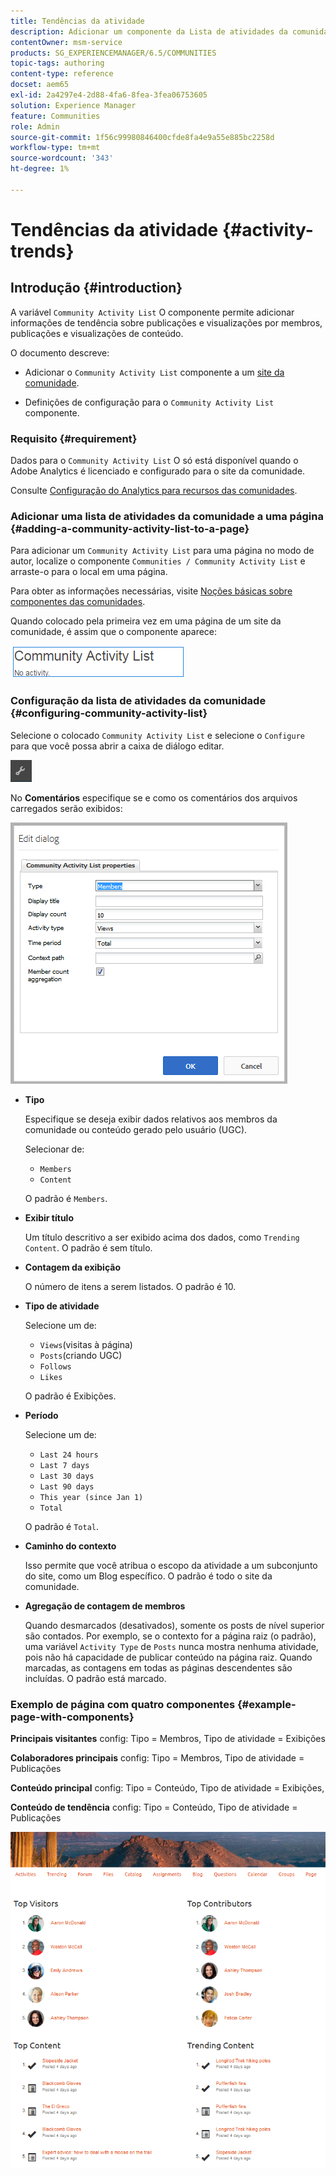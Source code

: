 ```yaml
---
title: Tendências da atividade
description: Adicionar um componente da Lista de atividades da comunidade a uma página
contentOwner: msm-service
products: SG_EXPERIENCEMANAGER/6.5/COMMUNITIES
topic-tags: authoring
content-type: reference
docset: aem65
exl-id: 2a4297e4-2d88-4fa6-8fea-3fea06753605
solution: Experience Manager
feature: Communities
role: Admin
source-git-commit: 1f56c99980846400cfde8fa4e9a55e885bc2258d
workflow-type: tm+mt
source-wordcount: '343'
ht-degree: 1%

---
```


# Tendências da atividade {#activity-trends}

## Introdução {#introduction}

A variável `Community Activity List` O componente permite adicionar informações de tendência sobre publicações e visualizações por membros, publicações e visualizações de conteúdo.

O documento descreve:

* Adicionar o `Community Activity List` componente a um [site da comunidade](/help/communities/overview.md#community-sites).

* Definições de configuração para o `Community Activity List` componente.

### Requisito {#requirement}

Dados para o `Community Activity List` O só está disponível quando o Adobe Analytics é licenciado e configurado para o site da comunidade.

Consulte [Configuração do Analytics para recursos das comunidades](/help/communities/analytics.md).

### Adicionar uma lista de atividades da comunidade a uma página {#adding-a-community-activity-list-to-a-page}

Para adicionar um `Community Activity List` para uma página no modo de autor, localize o componente `Communities / Community Activity List` e arraste-o para o local em uma página.

Para obter as informações necessárias, visite [Noções básicas sobre componentes das comunidades](/help/communities/basics.md).

Quando colocado pela primeira vez em uma página de um site da comunidade, é assim que o componente aparece:

![atividade da comunidade](assets/community-activity.png)

### Configuração da lista de atividades da comunidade  {#configuring-community-activity-list}

Selecione o colocado `Community Activity List` e selecione o `Configure` para que você possa abrir a caixa de diálogo editar.

![configurar](assets/configure-new.png)

No **Comentários** especifique se e como os comentários dos arquivos carregados serão exibidos:

![propriedades](assets/activity-list-properties.png)

* **Tipo**

  Especifique se deseja exibir dados relativos aos membros da comunidade ou conteúdo gerado pelo usuário (UGC).

  Selecionar de:

   * `Members`
   * `Content`

  O padrão é `Members`.

* **Exibir título**

  Um título descritivo a ser exibido acima dos dados, como `Trending Content`.
O padrão é sem título.

* **Contagem da exibição**

  O número de itens a serem listados.
O padrão é 10.

* **Tipo de atividade**

  Selecione um de:

   * `Views`(visitas à página)
   * `Posts`(criando UGC)
   * `Follows`
   * `Likes`

  O padrão é Exibições.

* **Período**

  Selecione um de:

   * `Last 24 hours`
   * `Last 7 days`
   * `Last 30 days`
   * `Last 90 days`
   * `This year (since Jan 1)`
   * `Total`

  O padrão é `Total`.

* **Caminho do contexto**

  Isso permite que você atribua o escopo da atividade a um subconjunto do site, como um Blog específico.
O padrão é todo o site da comunidade.

* **Agregação de contagem de membros**

  Quando desmarcados (desativados), somente os posts de nível superior são contados. Por exemplo, se o contexto for a página raiz (o padrão), uma variável `Activity Type` de `Posts` nunca mostra nenhuma atividade, pois não há capacidade de publicar conteúdo na página raiz. Quando marcadas, as contagens em todas as páginas descendentes são incluídas.
O padrão está marcado.

### Exemplo de página com quatro componentes {#example-page-with-components}

**Principais visitantes** config: Tipo = Membros, Tipo de atividade = Exibições

**Colaboradores principais** config: Tipo = Membros, Tipo de atividade = Publicações

**Conteúdo principal** config: Tipo = Conteúdo, Tipo de atividade = Exibições,

**Conteúdo de tendência** config: Tipo = Conteúdo, Tipo de atividade = Publicações

![componentes](assets/activity-list-components.png)
